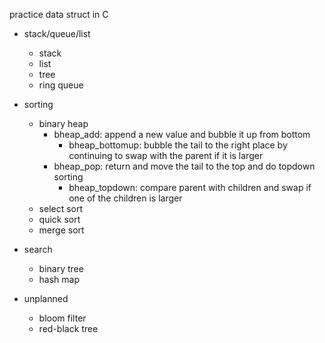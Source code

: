 practice data struct in C
* stack/queue/list
    * stack
    * list
    * tree
    * ring queue

* sorting
    * binary heap
        * bheap_add: append a new value and bubble it up from bottom
            * bheap_bottomup: bubble the tail to the right place by continuing to swap with the parent if it is larger
        * bheap_pop: return and move the tail to the top and do topdown sorting
            * bheap_topdown: compare parent with children and swap if one of the children is larger
    * select sort
    * quick sort
    * merge sort

* search
    * binary tree
    * hash map

* unplanned
    * bloom filter
    * red-black tree

